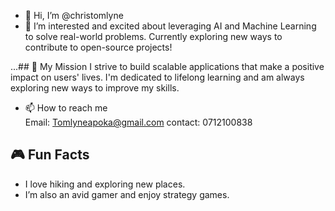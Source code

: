 - 👋 Hi, I’m @christomlyne
- 👀 I’m interested and excited about leveraging AI and Machine Learning to solve real-world problems. Currently exploring new ways to contribute to open-source projects!

 ...## 🎯 My Mission
I strive to build scalable applications that make a positive impact on users' lives. I'm dedicated to lifelong learning and am always exploring new ways to improve my skills.

- 📫 How to reach me           
 Email: Tomlyneapoka@gmail.com
contact: 0712100838

## 🎮 Fun Facts
- I love hiking and exploring new places.
- I’m also an avid gamer and enjoy strategy games.


<!---
christomlyne/christomlyne is a ✨ special ✨ repository because its `README.md` (this file) appears on your GitHub profile.
You can click the Preview link to take a look at your changes.
--->
